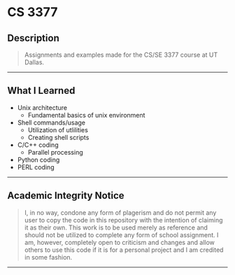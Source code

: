 # **CS 3377**
## Description
  > Assignments and examples made for the CS/SE 3377 course at UT Dallas.
___
## What I Learned
  - Unix architecture
    - Fundamental basics of unix environment
  - Shell commands/usage
    - Utilization of utlilities
    - Creating shell scripts
  - C/C++ coding
    - Parallel processing
  - Python coding
  - PERL coding
___
## Academic Integrity Notice
  > I, in no way, condone any form of plagerism and do not permit any user to copy the code in this repository with the intention of claiming it as their own. This work is to be used merely as reference and should not be utilized to complete any form of school assignment. I am, however, completely open to criticism and changes and allow others to use this code if it is for a personal project and I am credited in some fashion.
___
